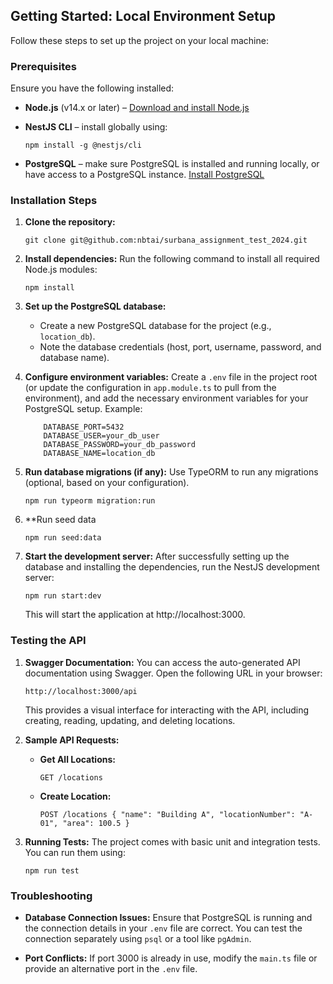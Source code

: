 
## Getting Started: Local Environment Setup

Follow these steps to set up the project on your local machine:

### Prerequisites

Ensure you have the following installed:

-   **Node.js** (v14.x or later) – [Download and install Node.js](https://nodejs.org/)
-   **NestJS CLI** – install globally using:
    
    `npm install -g @nestjs/cli`
    
-   **PostgreSQL** – make sure PostgreSQL is installed and running locally, or have access to a PostgreSQL instance. [Install PostgreSQL](https://www.postgresql.org/download/)

### Installation Steps

1.  **Clone the repository:**
    
    `git clone git@github.com:nbtai/surbana_assignment_test_2024.git`
    
2.  **Install dependencies:** Run the following command to install all required Node.js modules:
    
    `npm install` 
    
3.  **Set up the PostgreSQL database:**
    
    -   Create a new PostgreSQL database for the project (e.g., `location_db`).
    -   Note the database credentials (host, port, username, password, and database name).

4.  **Configure environment variables:** Create a `.env` file in the project root (or update the configuration in `app.module.ts` to pull from the environment), and add the necessary environment variables for your PostgreSQL setup. Example:

    ```DATABASE_HOST=localhost
        DATABASE_PORT=5432
        DATABASE_USER=your_db_user
        DATABASE_PASSWORD=your_db_password
        DATABASE_NAME=location_db
    
5.  **Run database migrations (if any):** Use TypeORM to run any migrations (optional, based on your configuration).
   
    `npm run typeorm migration:run` 

6. **Run seed data

    `npm run seed:data` 
    
7.  **Start the development server:** After successfully setting up the database and installing the dependencies, run the NestJS development server:

    `npm run start:dev` 
    
    This will start the application at http://localhost:3000.
    

### Testing the API

1.  **Swagger Documentation:** You can access the auto-generated API documentation using Swagger. Open the following URL in your browser:

    `http://localhost:3000/api` 
    
    This provides a visual interface for interacting with the API, including creating, reading, updating, and deleting locations.
    
2.  **Sample API Requests:**
    
    -   **Get All Locations:**
        
        `GET /locations` 
        
    -   **Create Location:**
        
        `POST /locations
        {
          "name": "Building A",
          "locationNumber": "A-01",
          "area": 100.5
        }` 
        
3.  **Running Tests:** The project comes with basic unit and integration tests. You can run them using:
    
    `npm run test` 
    

### Troubleshooting

-   **Database Connection Issues:** Ensure that PostgreSQL is running and the connection details in your `.env` file are correct. You can test the connection separately using `psql` or a tool like `pgAdmin`.
    
-   **Port Conflicts:** If port 3000 is already in use, modify the `main.ts` file or provide an alternative port in the `.env` file.
